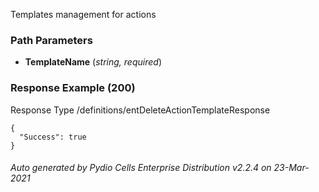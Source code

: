 






 
Templates management for actions  


### Path Parameters

 - **TemplateName** (_string, required_) 




### Response Example (200)
Response Type /definitions/entDeleteActionTemplateResponse

```
{
  "Success": true
}
```




###### Auto generated by Pydio Cells Enterprise Distribution v2.2.4 on 23-Mar-2021
